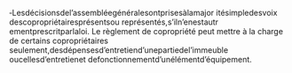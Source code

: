 ‐Lesdécisionsdel’assembléegénéralesontprisesàlamajor itésimpledesvoix descopropriétairesprésentsou représentés,s’iln’enestautr ementprescritparlaloi.
Le règlement de copropriété peut mettre à la charge de certains copropriétaires seulement,desdépensesd’entretiend’unepartiedel’immeuble oucellesd’entretienet defonctionnementd’unélémentd’équipement.